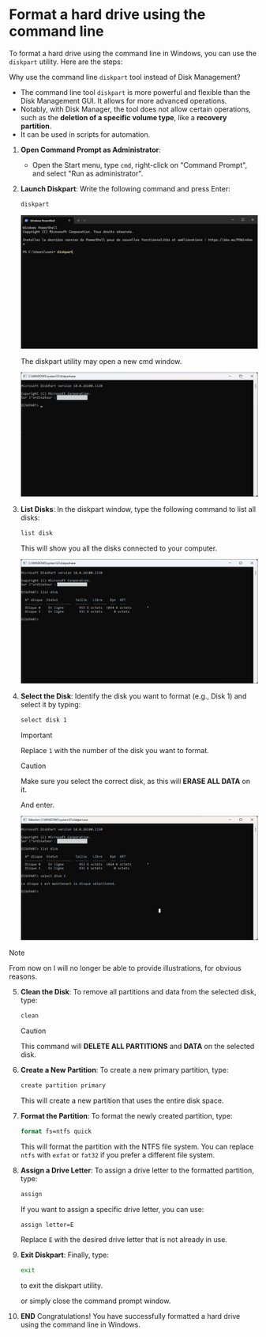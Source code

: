 
# Format a hard drive using the command line

To format a hard drive using the command line in Windows, you can use the `diskpart` utility. Here are the steps:

Why use the command line `diskpart` tool instead of Disk Management?
- The command line tool `diskpart` is more powerful and flexible than the Disk Management GUI. It allows for more advanced operations.
- Notably, with Disk Manager, the tool does not allow certain operations, such as the **deletion of a specific volume type**, like a **recovery partition**.
- It can be used in scripts for automation.

1. **Open Command Prompt as Administrator**:
   - Open the Start menu, type `cmd`, right-click on "Command Prompt", and select "Run as administrator".

2. **Launch Diskpart**:
    Write the following command and press Enter:
    ```cmd
    diskpart
    ```
   ![Diskpart Command](./diskpart_command.png)

   The diskpart utility may open a new cmd window.

   ![Diskpart Window](./diskpart_opened.png)

3. **List Disks**:
      In the diskpart window, type the following command to list all disks:
      ```cmd
      list disk
      ```
      This will show you all the disks connected to your computer.

      ![Disk List](./list_disk.png)
   
4. **Select the Disk**:
   Identify the disk you want to format (e.g., Disk 1) and select it by typing:
   ```cmd
   select disk 1
   ```

   > [!IMPORTANT]
   > Replace `1` with the number of the disk you want to format.

   > [!CAUTION]
   > Make sure you select the correct disk, as this will **ERASE ALL DATA** on it.

   And enter.

   ![Select Disk](./select_disk.png)


> [!NOTE]
> From now on I will no longer be able to provide illustrations, for obvious reasons.

5. **Clean the Disk**:
   To remove all partitions and data from the selected disk, type:
   ```cmd
   clean
   ```

   > [!CAUTION]
   > This command will **DELETE ALL PARTITIONS** and **DATA** on the selected disk.

6. **Create a New Partition**:
   To create a new primary partition, type:
   ```cmd
   create partition primary
   ```
   This will create a new partition that uses the entire disk space.

7. **Format the Partition**:
   To format the newly created partition, type:
   ```cmd
   format fs=ntfs quick
   ```
   This will format the partition with the NTFS file system. You can replace `ntfs` with `exfat` or `fat32` if you prefer a different file system.

8. **Assign a Drive Letter**:
   To assign a drive letter to the formatted partition, type:
   ```cmd
   assign
   ```
   
   If you want to assign a specific drive letter, you can use:
   ```cmd
   assign letter=E
   ```
   Replace `E` with the desired drive letter that is not already in use.

9. **Exit Diskpart**:
   Finally, type:
   ```cmd
   exit
   ```
   to exit the diskpart utility.

   or simply close the command prompt window.

10. **END**
   Congratulations! You have successfully formatted a hard drive using the command line in Windows.